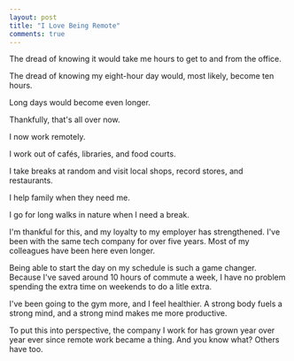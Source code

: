 ```yaml
---
layout: post
title: "I Love Being Remote"
comments: true
---
```


The dread of knowing it would take me hours to get to and from the office.

The dread of knowing my eight-hour day would, most likely, become ten hours.

Long days would become even longer.

Thankfully, that's all over now.

I now work remotely.

I work out of cafés, libraries, and food courts.

I take breaks at random and visit local shops, record stores, and restaurants.

I help family when they need me.

I go for long walks in nature when I need a break.

I'm thankful for this, and my loyalty to my employer has strengthened. I've been with the same tech company for over five years. Most of my colleagues have been here even longer.

Being able to start the day on my schedule is such a game changer. Because I've saved around 10 hours of commute a week, I have no problem spending the extra time on weekends to do a litle extra.

I've been going to the gym more, and I feel healthier. A strong body fuels a strong mind, and a strong mind makes me more productive.

To put this into perspective, the company I work for has grown year over year ever since remote work became a thing. And you know what? Others have too.
